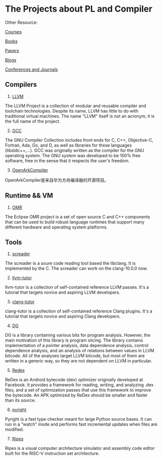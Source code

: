 # The Projects about PL and Compiler

Other Resource:

[Courses](https://github.com/shining1984/PL-Compiler-Course-Collection/blob/master/Courses.md)

[Books](https://github.com/shining1984/PL-Compiler-Course-Collection/blob/master/Books.md)

[Papers](https://github.com/shining1984/PL-Compiler-Course-Collection/blob/master/Papers.md)

[Blogs](https://github.com/shining1984/PL-Compiler-Resource/blob/master/Blogs.md)

[Conferences and Journals](https://github.com/shining1984/PL-Compiler-Resource/blob/master/Conferences_Journals.md)

## Compilers

1. [LLVM](http://llvm.org/)

The LLVM Project is a collection of modular and reusable compiler and toolchain technologies. Despite its name, LLVM has little to do with traditional virtual machines. The name "LLVM" itself is not an acronym; it is the full name of the project.

2. [GCC](https://gcc.gnu.org/)

The GNU Compiler Collection includes front ends for C, C++, Objective-C, Fortran, Ada, Go, and D, as well as libraries for these languages (libstdc++,...). GCC was originally written as the compiler for the GNU operating system. The GNU system was developed to be 100% free software, free in the sense that it respects the user's freedom.

3. [OpenArkCompiler](https://gitee.com/harmonyos/OpenArkCompiler)

OpenArkCompiler是来自华为方舟编译器的开源项目。

## Runtime && VM

1. [OMR](https://github.com/eclipse/omr)

The Eclipse OMR project is a set of open source C and C++ components that can be used to build robust language runtimes that support many different hardware and operating system platforms.

## Tools

1. [screader](https://github.com/shining1984/screader)

The screader is a soure code reading tool based the libclang. It is implemented by the C. The screader can work on the clang-10.0.0 now.

2. [llvm-tutor](https://github.com/banach-space/llvm-tutor)

llvm-tutor is a collection of self-contained reference LLVM passes. It's a tutorial that targets novice and aspiring LLVM developers.

3. [clang-tutor](https://github.com/banach-space/clang-tutor)

clang-tutor is a collection of self-contained reference Clang plugins. It's a tutorial that targets novice and aspiring Clang developers.

4. [DG](https://github.com/mchalupa/dg)

DG is a library containing various bits for program analysis. However, the main motivation of this library is program slicing. The library contains implementation of a pointer analysis, data dependence analysis, control dependence analysis, and an analysis of relations between values in LLVM bitcode. All of the analyses target LLVM bitcode, but most of them are written in a generic way, so they are not dependent on LLVM in particular.

5. [Redex](https://fbredex.com/)

ReDex is an Android bytecode (dex) optimizer originally developed at Facebook. It provides a framework for reading, writing, and analyzing .dex files, and a set of optimization passes that use this framework to improve the bytecode. An APK optimized by ReDex should be smaller and faster than its source.

6. [pyright](https://github.com/microsoft/pyright)

Pyright is a fast type checker meant for large Python source bases. It can run in a “watch” mode and performs fast incremental updates when files are modified.

7. [Ripes](https://github.com/mortbopet/Ripes)

Ripes is a visual computer architecture simulator and assembly code editor built for the RISC-V instruction set architecture.
